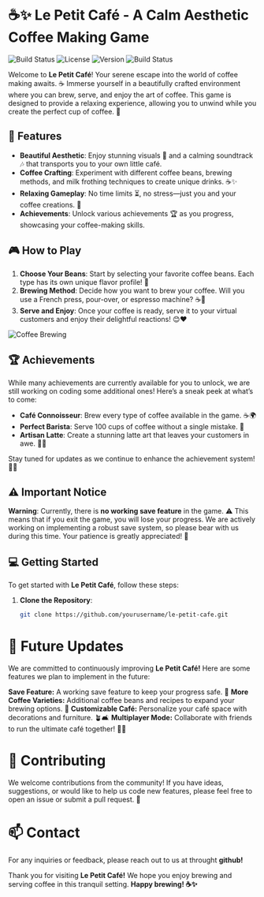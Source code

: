 # ☕✨ Le Petit Café - A Calm Aesthetic Coffee Making Game

![Build Status](https://img.shields.io/badge/build-passing-brightgreen) <!-- Replace with actual badge link -->
![License](https://img.shields.io/badge/license-MIT-blue) <!-- Replace with actual badge link -->
![Version](https://img.shields.io/badge/version-1.0.0-orange) <!-- Replace with actual badge link -->
![Build Status](https://img.shields.io/badge/build-passing-brightgreen)

Welcome to **Le Petit Café**! Your serene escape into the world of coffee making awaits. ☕ Immerse yourself in a beautifully crafted environment where you can brew, serve, and enjoy the art of coffee. This game is designed to provide a relaxing experience, allowing you to unwind while you create the perfect cup of coffee. 🌼
 <!-- Replace with an actual image link -->

## 🌟 Features

- **Beautiful Aesthetic**: Enjoy stunning visuals 🌅 and a calming soundtrack 🎶 that transports you to your own little café.
- **Coffee Crafting**: Experiment with different coffee beans, brewing methods, and milk frothing techniques to create unique drinks. ☕✨
- **Relaxing Gameplay**: No time limits ⏳, no stress—just you and your coffee creations. 🌈
- **Achievements**: Unlock various achievements 🏆 as you progress, showcasing your coffee-making skills.

## 🎮 How to Play

1. **Choose Your Beans**: Start by selecting your favorite coffee beans. Each type has its own unique flavor profile! 🌱
2. **Brewing Method**: Decide how you want to brew your coffee. Will you use a French press, pour-over, or espresso machine? ☕🔧
3. **Serve and Enjoy**: Once your coffee is ready, serve it to your virtual customers and enjoy their delightful reactions! 😊❤️

![Coffee Brewing](https://example.com/path-to-your-coffee-brewing-image.jpg) <!-- Replace with an actual image link -->

## 🏆 Achievements

While many achievements are currently available for you to unlock, we are still working on coding some additional ones! Here’s a sneak peek at what’s to come:

- **Café Connoisseur**: Brew every type of coffee available in the game. ☕🌍
- **Perfect Barista**: Serve 100 cups of coffee without a single mistake. 🎯
- **Artisan Latte**: Create a stunning latte art that leaves your customers in awe. 🎨💖

Stay tuned for updates as we continue to enhance the achievement system! 🔄✨

## ⚠️ Important Notice

**Warning**: Currently, there is **no working save feature** in the game. ⚠️ This means that if you exit the game, you will lose your progress. We are actively working on implementing a robust save system, so please bear with us during this time. Your patience is greatly appreciated! 🙏

## 💻 Getting Started

To get started with **Le Petit Café**, follow these steps:

1. **Clone the Repository**: 
   ```bash
   git clone https://github.com/yourusername/le-petit-cafe.git


# 📅 Future Updates
We are committed to continuously improving **Le Petit Café!** Here are some features we plan to implement in the future:

**Save Feature:** A working save feature to keep your progress safe. 💾
**More Coffee Varieties:** Additional coffee beans and recipes to expand your brewing options. 🌟
**Customizable Café:** Personalize your café space with decorations and furniture. 🪴🛋️
**Multiplayer Mode:** Collaborate with friends to run the ultimate café together! 🤝👫
# 🤝 Contributing
We welcome contributions from the community! If you have ideas, suggestions, or would like to help us code new features, please feel free to open an issue or submit a pull request. 📝

# 📫 Contact
For any inquiries or feedback, please reach out to us at throught **github!**

Thank you for visiting **Le Petit Café!** We hope you enjoy brewing and serving coffee in this tranquil setting. **Happy brewing! ☕✨**
